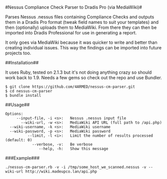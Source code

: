 #Nessus Compliance Check Parser to Dradis Pro (via MediaWiki)#

Parses Nessus .nessus files containing Compliance Checks and outputs them in a Dradis Pro format (tweak field names to suit your templates) and then (optionally) uploads them to MediaWiki. From there they can then be imported into Dradis Professional for use in generating a report.

It only goes via MediaWiki because it was quicker to write and better than creating individual issues. This way the findings can be imported into future projects too.

##Installation##

It uses Ruby, tested on 2.1.3 but it's not doing anything crazy so should work back to 1.9. Needs a few gems so check out the repo and use Bundler.

```
$ git clone https://github.com/4ARMED/nessus-cm-parser.git
$ cd nessus-cm-parser
$ bundle install
```

##Usage##
```
Options:
     --input-file, -i <s>:   Nessus .nessus input file
       --wiki-url, -w <s>:   MediaWiki API URL (full path to /api.php)
  --wiki-username, -k <s>:   MediaWiki username
  --wiki-password, -p <s>:   MediaWiki password
          --limit, -l <i>:   Limit the number of results processed (default: 0)
            --verbose, -v:   Be verbose
               --help, -h:   Show this message
```

###Example###

```
./nessus-cm-parser.rb -v -i /tmp/some_host_we_scanned.nessus -v --wiki-url http://wiki.madeupco.lan/api.php
```
